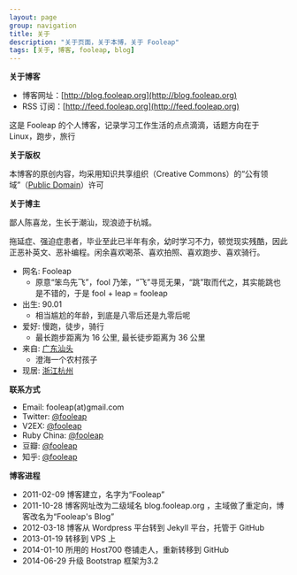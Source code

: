 ```yaml
---
layout: page
group: navigation
title: 关于
description: "关于页面，关于本博，关于 Fooleap"
tags: [关于, 博客, fooleap, blog]
---
```


**关于博客**

* 博客网址：[http://blog.fooleap.org](http://blog.fooleap.org)
* RSS 订阅：[http://feed.fooleap.org](http://feed.fooleap.org)

这是 Fooleap 的个人博客，记录学习工作生活的点点滴滴，话题方向在于 Linux，跑步，旅行

**关于版权**

本博客的原创内容，均采用知识共享组织（Creative Commons）的“公有领域”（[Public Domain](http://creativecommons.org/about/pdm)）许可

**关于博主**

鄙人陈喜龙，生长于潮汕，现浪迹于杭城。

拖延症、强迫症患者，毕业至此已半年有余，幼时学习不力，顿觉现实残酷，因此正恶补英文、恶补编程。闲余喜欢喝茶、喜欢拍照、喜欢跑步、喜欢骑行。

* 网名: Fooleap
  * 原意“笨鸟先飞”，fool 乃笨，“飞”寻觅无果，“跳”取而代之，其实能跳也是不错的，于是 fool + leap = fooleap
* 出生: 90.01
  * 相当尴尬的年龄，到底是八零后还是九零后呢
* 爱好: 慢跑，徒步，骑行
  * 最长跑步距离为 16 公里, 最长徒步距离为 36 公里
* 来自: [广东汕头](http://zh.wikipedia.org/wiki/汕头市)
  * 澄海一个农村孩子
* 现居: [浙江杭州](http://zh.wikipedia.org/wiki/杭州市)

**联系方式**

* Email: fooleap(at)gmail.com
* Twitter: [@fooleap](http://twitter.com/fooleap)
* V2EX: [@fooleap](http://www.v2ex.com/member/fooleap)
* Ruby China: [@fooleap](http://ruby-china.org/fooleap)
* 豆瓣: [@fooleap](http://douban.com/people/fooleap)
* 知乎: [@fooleap](http://zhihu.com/people/fooleap)

**博客进程**

* 2011-02-09 博客建立，名字为“Fooleap”
* 2011-10-28 博客网址改为二级域名 blog.fooleap.org ，主域做了重定向，博客改名为“Fooleap&#039;s Blog”
* 2012-03-18 博客从 Wordpress 平台转到 Jekyll 平台，托管于 GitHub
* 2013-01-19 转移到 VPS 上
* 2014-01-10 所用的 Host700 卷铺走人，重新转移到 GitHub
* 2014-06-29 升级 Bootstrap 框架为3.2 
